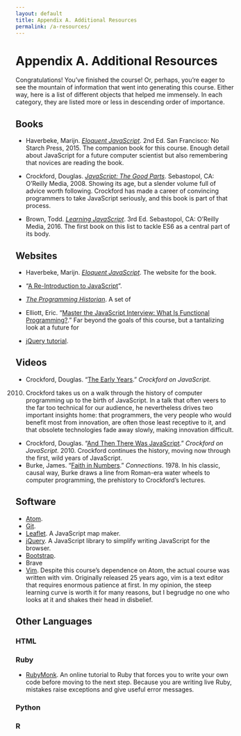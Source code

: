 ```yaml
---
layout: default
title: Appendix A. Additional Resources
permalink: /a-resources/
---
```


# Appendix A. Additional Resources

Congratulations! You’ve finished the course! Or, perhaps, you’re eager to see
the mountain of information that went into generating this course. Either way,
here is a list of different objects that helped me immensely. In each
category, they are listed more or less in descending order of importance.

## Books

* Haverbeke, Marijn. [*Eloquent JavaScript*](http://eloquentjavascript.net).
2nd Ed. San Francisco: No Starch Press, 2015. The companion book for this
course. Enough detail about JavaScript for a future computer scientist but
also remembering that novices are reading the book.

* Crockford, Douglas. [*JavaScript: The Good
Parts*](http://shop.oreilly.com/product/9780596517748.do). Sebastopol, CA:
O’Reilly Media, 2008. Showing its age, but a slender volume full of advice
worth following. Crockford has made a career of convincing programmers to take
JavaScript seriously, and this book is part of that process.

* Brown, Todd. [*Learning
JavaScript*](http://shop.oreilly.com/product/0636920035534.do). 3rd Ed.
Sebastopol, CA: O’Reilly Media, 2016. The first book on this list to tackle
ES6 as a central part of its body. 

## Websites

* Haverbeke, Marijn. [*Eloquent JavaScript*](http://eloquentjavascript.net). The website for the
book.

* “[A Re-Introduction to
JavaScript](https://developer.mozilla.org/en-US/docs/Web/JavaScript/A_re-introduction_to_JavaScript)”.
* [*The Programming Historian*](https://programminghistorian.org/). A set of
* Elliott, Eric. “[Master the JavaScript Interview: What Is Functional
Programming?](https://medium.com/javascript-scene/master-the-javascript-interview-what-is-functional-programming-7f218c68b3a0).”
Far beyond the goals of this course, but a tantalizing look at a future for
* [jQuery tutorial](https://learn.jquery.com/about-jquery/).

## Videos

* Crockford, Douglas. “[The Early
Years](https://www.youtube.com/embed/JxAXlJEmNMg).” *Crockford on JavaScript*.
2010.  Crockford takes us on a walk through the history of computer
programming up to the birth of JavaScript. In a talk that often veers to the
far too technical for our audience, he nevertheless drives two important
insights home: that programmers, the very people who would benefit most from
innovation, are often those least receptive to it, and that obsolete
technologies fade away slowly, making innovation difficult.
* Crockford, Douglas. “[And Then There Was
JavaScript](https://www.youtube.com/watch?v=RO1Wnu-xKoY).” *Crockford on
JavaScript*. 2010. Crockford continues the history, moving now through the
first, wild years of JavaScript.
* Burke, James. “[Faith in
Numbers](http://www.dailymotion.com/video/x3dvbkg).” *Connections*. 1978. In
his classic, causal way, Burke draws a line from Roman-era water wheels to
computer programming, the prehistory to Crockford’s lectures.

## Software

* [Atom](http://atom.io).
* [Git](https://git-scm.com/).
* [Leaflet](http://leafletjs.com). A JavaScript map maker.
* [jQuery](http://jquery.com). A JavaScript library to simplify writing
JavaScript for the browser.
* [Bootstrap](http://getbootstrap.com).
* Brave
* [Vim](http://www.vim.org). Despite this course’s dependence on Atom, the
actual course was written with vim. Originally released 25 years ago, vim is a
text editor that requires enormous patience at first. In my opinion, the steep
learning curve is worth it for many reasons, but I begrudge no one who looks
at it and shakes their head in disbelief.  

## Other Languages

### HTML

### Ruby

* [RubyMonk](https://www.rubymonk.com). An online tutorial to Ruby that forces
you to write your own code before moving to the next step. Because you are
writing live Ruby, mistakes raise exceptions and give useful error messages.

### Python

### R

